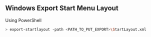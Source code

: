 ## Windows Export Start Menu Layout

Using PowerShell

```bash
> export-startlayout -path <PATH_TO_PUT_EXPORT>\StartLayout.xml
```
